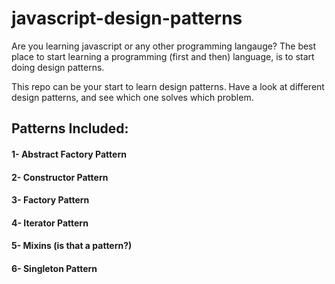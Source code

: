 # javascript-design-patterns

Are you learning javascript or any other programming langauge?
The best place to start learning a programming (first and then) language, is to start doing design patterns.

This repo can be your start to learn design patterns.
Have a look at different design patterns, and see which one solves which problem.

## Patterns Included:

#### 1- Abstract Factory Pattern

#### 2- Constructor Pattern

#### 3- Factory Pattern

#### 4- Iterator Pattern

#### 5- Mixins (is that a pattern?)

#### 6- Singleton Pattern
